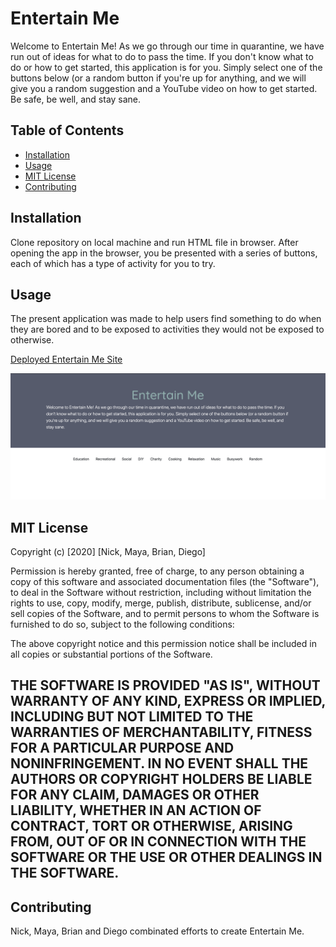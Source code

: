 
# Entertain Me
Welcome to Entertain Me! As we go through our time in quarantine, we have run out of ideas for what to do to pass the time. If you don't know what to do or how to get started, this application is for you. Simply select one of the buttons below (or a random button if you're up for anything, and we will give you a random suggestion and a YouTube video on how to get started. Be safe, be well, and stay sane.

## Table of Contents 

* [Installation](#installation)
* [Usage](#usage)
* [MIT License](#MIT-License)
* [Contributing](#Contributing)

## Installation

Clone repository on local machine and run HTML file in browser. After opening the app in the browser, you be presented with a series of buttons, each of which has a type of activity for you to try. 

## Usage 
The present application was made to help users find something to do when they are bored and to be exposed to activities they would not be exposed to otherwise.

[Deployed Entertain Me Site](https://mayastucky.github.io/gt-project-1/)

![Entertain Me Home Screen](assets/images/EntertaiMeMain.png)



## MIT License

Copyright (c) [2020] [Nick, Maya, Brian, Diego]

Permission is hereby granted, free of charge, to any person obtaining a copy
of this software and associated documentation files (the "Software"), to deal
in the Software without restriction, including without limitation the rights
to use, copy, modify, merge, publish, distribute, sublicense, and/or sell
copies of the Software, and to permit persons to whom the Software is
furnished to do so, subject to the following conditions:

The above copyright notice and this permission notice shall be included in all
copies or substantial portions of the Software.

THE SOFTWARE IS PROVIDED "AS IS", WITHOUT WARRANTY OF ANY KIND, EXPRESS OR
IMPLIED, INCLUDING BUT NOT LIMITED TO THE WARRANTIES OF MERCHANTABILITY,
FITNESS FOR A PARTICULAR PURPOSE AND NONINFRINGEMENT. IN NO EVENT SHALL THE
AUTHORS OR COPYRIGHT HOLDERS BE LIABLE FOR ANY CLAIM, DAMAGES OR OTHER
LIABILITY, WHETHER IN AN ACTION OF CONTRACT, TORT OR OTHERWISE, ARISING FROM,
OUT OF OR IN CONNECTION WITH THE SOFTWARE OR THE USE OR OTHER DEALINGS IN THE
SOFTWARE.
---

## Contributing

Nick, Maya, Brian and Diego combinated efforts to create Entertain Me. 



